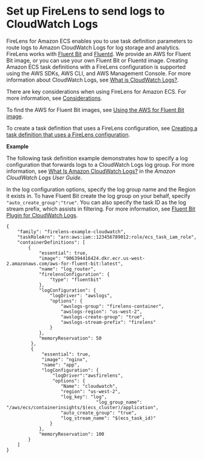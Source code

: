 # Set up FireLens to send logs to CloudWatch Logs<a name="deploy-container-insights-ECS-logs"></a>

FireLens for Amazon ECS enables you to use task definition parameters to route logs to Amazon CloudWatch Logs for log storage and analytics\. FireLens works with [Fluent Bit](https://fluentbit.io/) and [Fluentd](https://www.fluentd.org/)\. We provide an AWS for Fluent Bit image, or you can use your own Fluent Bit or Fluentd image\. Creating Amazon ECS task definitions with a FireLens configuration is supported using the AWS SDKs, AWS CLI, and AWS Management Console\. For more information about CloudWatch Logs, see [ What is CloudWatch Logs?](https://docs.aws.amazon.com/AmazonCloudWatch/latest/logs/WhatIsCloudWatchLogs.html)\.

There are key considerations when using FireLens for Amazon ECS\. For more information, see [ Considerations](https://docs.aws.amazon.com/AmazonECS/latest/developerguide/using_firelens.html#firelens-considerations)\.

To find the AWS for Fluent Bit images, see [ Using the AWS for Fluent Bit image](https://docs.aws.amazon.com/AmazonECS/latest/developerguide/firelens-using-fluentbit.html)\.

To create a task definition that uses a FireLens configuration, see [ Creating a task definition that uses a FireLens configuration](https://docs.aws.amazon.com/AmazonECS/latest/developerguide/firelens-taskdef.html)\.

**Example**

The following task definition example demonstrates how to specify a log configuration that forwards logs to a CloudWatch Logs log group\. For more information, see [What Is Amazon CloudWatch Logs?](https://docs.aws.amazon.com/AmazonCloudWatch/latest/logs/WhatIsCloudWatchLogs.html) in the *Amazon CloudWatch Logs User Guide*\.

In the log configuration options, specify the log group name and the Region it exists in\. To have Fluent Bit create the log group on your behalf, specify `"auto_create_group":"true"`\. You can also specify the task ID as the log stream prefix, which assists in filtering\. For more information, see [Fluent Bit Plugin for CloudWatch Logs](https://github.com/aws/amazon-cloudwatch-logs-for-fluent-bit/blob/mainline/README.md)\.

```
{
	"family": "firelens-example-cloudwatch",
	"taskRoleArn": "arn:aws:iam::123456789012:role/ecs_task_iam_role",
	"containerDefinitions": [
		{
			"essential": true,
			"image": "906394416424.dkr.ecr.us-west-2.amazonaws.com/aws-for-fluent-bit:latest",
			"name": "log_router",
			"firelensConfiguration": {
				"type": "fluentbit"
			},
			"logConfiguration": {
				"logDriver": "awslogs",
				"options": {
					"awslogs-group": "firelens-container",
					"awslogs-region": "us-west-2",
					"awslogs-create-group": "true",
					"awslogs-stream-prefix": "firelens"
				}
			},
			"memoryReservation": 50
		 },
		 {
			 "essential": true,
			 "image": "nginx",
			 "name": "app",
			 "logConfiguration": {
				 "logDriver":"awsfirelens",
				 "options": {
					"Name": "cloudwatch",
					"region": "us-west-2",
					"log_key": "log",
                                 "log_group_name": "/aws/ecs/containerinsights/$(ecs_cluster)/application",
					"auto_create_group": "true",
					"log_stream_name": "$(ecs_task_id)"
				}
			},
			"memoryReservation": 100
		}
	]
}
```